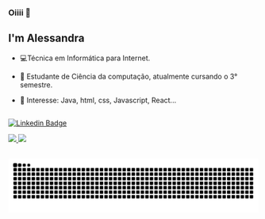 ### Oiiii 👋 

## I'm Alessandra 

- 💻Técnica em Informática para Internet.

- 🌱 Estudante de Ciência da computação, atualmente cursando o 3° semestre.

- 🤔 Interesse: Java, html, css, Javascript, React...
 ##
 [![Linkedin Badge](https://img.shields.io/badge/-LinkedIn-blue?style=flat-square&logo=Linkedin&logoColor=white&link=https://www.linkedin.com/in/isadora-rodrigues-stangarlin-48402b141/)](https://www.linkedin.com/in/alewssandra/)
 <div>
  <a href="https://github.com/alewssandra">
  <img height="180em" src="https://github-readme-stats.vercel.app/api?username=alewssandra&show_icons=true&theme=dracula&include_all_commits=true&count_private=true"/>
  <img height="180em" src="https://github-readme-stats.vercel.app/api/top-langs/?username=alewssandra&layout=compact&langs_count=7&theme=dracula"/>
</div>
 
  ##
 
  ![Snake animation](https://github.com/alewssandra/alewssandra/blob/output/github-contribution-grid-snake.svg)
 
